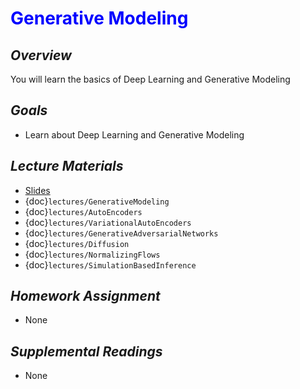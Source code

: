 # <span style="color: blue;"><b>Generative Modeling</b></span>

## *Overview*
You will learn the basics of Deep Learning and Generative Modeling

## *Goals*
* Learn about Deep Learning and Generative Modeling

## *Lecture Materials*
* [Slides](https://docs.google.com/presentation/d/1h13YeUjtTU_WHLxghxFBBQJO3uRr1GtsIyO4DVZviJo/edit?usp=sharing)
* {doc}`lectures/GenerativeModeling`
* {doc}`lectures/AutoEncoders`
* {doc}`lectures/VariationalAutoEncoders`
* {doc}`lectures/GenerativeAdversarialNetworks`
* {doc}`lectures/Diffusion`
* {doc}`lectures/NormalizingFlows`
* {doc}`lectures/SimulationBasedInference`

## *Homework Assignment*
* None

## *Supplemental Readings*
* None